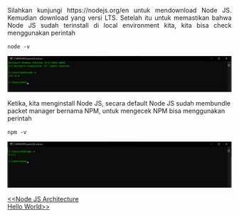 <p align="justify">
Silahkan kunjungi https://nodejs.org/en untuk mendownload Node JS. Kemudian download yang versi LTS. Setelah itu untuk memastikan bahwa Node JS sudah terinstall di local environment kita, kita bisa check menggunakan perintah
</p>

```
node -v
```

![Alt text](image.png)

Ketika, kita menginstall Node JS, secara default Node JS sudah membundle packet manager bernama NPM, untuk mengecek NPM bisa menggunakan perintah

```
npm -v
```

![Alt text](image-1.png)

[<<Node JS Architecture](https://github.com/Bahrul-Rozak/mastering-node-js/tree/main/node-js-dasar/06-Node-JS-Architecture)
<br>
[Hello World>>]()
